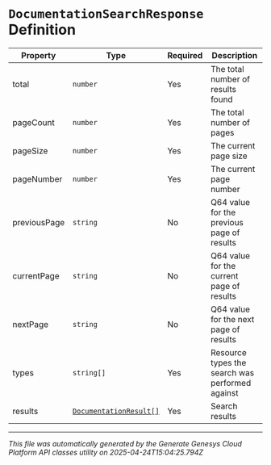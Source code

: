 # `DocumentationSearchResponse` Definition

| Property | Type | Required | Description |
|----------|------|----------|-------------|
| total | `number` | Yes | The total number of results found |
| pageCount | `number` | Yes | The total number of pages |
| pageSize | `number` | Yes | The current page size |
| pageNumber | `number` | Yes | The current page number |
| previousPage | `string` | No | Q64 value for the previous page of results |
| currentPage | `string` | No | Q64 value for the current page of results |
| nextPage | `string` | No | Q64 value for the next page of results |
| types | `string[]` | Yes | Resource types the search was performed against |
| results | [`DocumentationResult[]`](documentationresult-definition.md) | Yes | Search results |

---

*This file was automatically generated by the Generate Genesys Cloud Platform API classes utility on 2025-04-24T15:04:25.794Z*